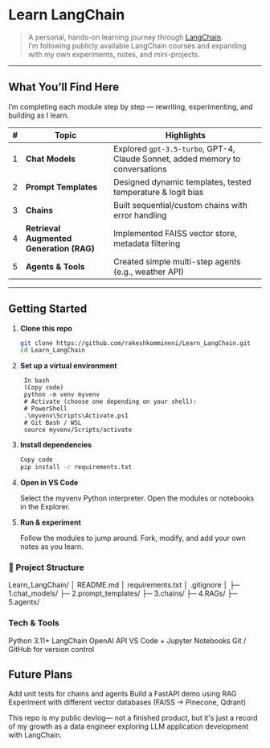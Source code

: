 # Learn LangChain

> A personal, hands-on learning journey through [LangChain](https://www.langchain.com/).  
> I’m following publicly available LangChain courses and expanding with my own experiments, notes, and mini-projects.

---

## What You’ll Find Here

I’m completing each module step by step — rewriting, experimenting, and building as I learn.

| # | Topic | Highlights |
|---|-------|-----------|
| 1 | **Chat Models** | Explored `gpt-3.5-turbo`, GPT-4, Claude Sonnet, added memory to conversations |
| 2 | **Prompt Templates** | Designed dynamic templates, tested temperature & logit bias |
| 3 | **Chains** | Built sequential/custom chains with error handling |
| 4 | **Retrieval Augmented Generation (RAG)** | Implemented FAISS vector store, metadata filtering |
| 5 | **Agents & Tools** | Created simple multi-step agents (e.g., weather API) |

---

## Getting Started

1. **Clone this repo**

   ```bash
   git clone https://github.com/rakeshkommineni/Learn_LangChain.git
   cd Learn_LangChain

2. **Set up a virtual environment**

        In bash
        (Copy code)
        python -m venv myvenv 
        # Activate (choose one depending on your shell):
        # PowerShell
        .\myvenv\Scripts\Activate.ps1
        # Git Bash / WSL
        source myvenv/Scripts/activate

3. **Install dependencies**

    ```bash
    Copy code
    pip install -r requirements.txt

4. **Open in VS Code**

    Select the myvenv Python interpreter.
    Open the modules or notebooks in the Explorer.

5. **Run & experiment**

    Follow the modules to jump around.
    Fork, modify, and add your own notes as you learn.
    

### 📁 Project Structure 

Learn_LangChain/
│  README.md
│  requirements.txt
│  .gitignore
│
├─ 1.chat_models/
├─ 2.prompt_templates/
├─ 3.chains/
├─ 4.RAGs/
├─ 5.agents/



### Tech & Tools

Python 3.11+
LangChain
OpenAI API
VS Code + Jupyter Notebooks
Git / GitHub for version control

## Future Plans
Add unit tests for chains and agents
Build a FastAPI demo using RAG
Experiment with different vector databases (FAISS → Pinecone, Qdrant)

 This repo is my public devlog— not a finished product, but it's just a record of my growth as a data engineer exploring LLM application development with LangChain.
